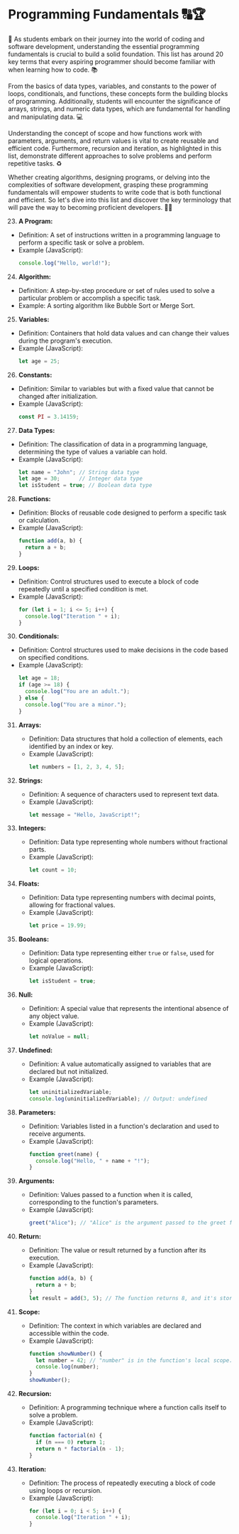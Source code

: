 # Programming Fundamentals 🔠🏆

🚀 As students embark on their journey into the world of coding and software development, understanding the essential programming fundamentals is crucial to build a solid foundation. This list has around 20 key terms that every aspiring programmer should become familiar with when learning how to code. 📚

From the basics of data types, variables, and constants to the power of loops, conditionals, and functions, these concepts form the building blocks of programming. Additionally, students will encounter the significance of arrays, strings, and numeric data types, which are fundamental for handling and manipulating data. 💻

Understanding the concept of scope and how functions work with parameters, arguments, and return values is vital to create reusable and efficient code. Furthermore, recursion and iteration, as highlighted in this list, demonstrate different approaches to solve problems and perform repetitive tasks. ♻️

Whether creating algorithms, designing programs, or delving into the complexities of software development, grasping these programming fundamentals will empower students to write code that is both functional and efficient. So let's dive into this list and discover the key terminology that will pave the way to becoming proficient developers. 🚀🌟

23. **A Program:**
   - Definition: A set of instructions written in a programming language to perform a specific task or solve a problem.
   - Example (JavaScript): 
     ```javascript
     console.log("Hello, world!");
     ```

24. **Algorithm:**
   - Definition: A step-by-step procedure or set of rules used to solve a particular problem or accomplish a specific task.
   - Example: A sorting algorithm like Bubble Sort or Merge Sort.

25. **Variables:**
   - Definition: Containers that hold data values and can change their values during the program's execution.
   - Example (JavaScript):
     ```javascript
     let age = 25;
     ```

26. **Constants:**
   - Definition: Similar to variables but with a fixed value that cannot be changed after initialization.
   - Example (JavaScript):
     ```javascript
     const PI = 3.14159;
     ```

27. **Data Types:**
   - Definition: The classification of data in a programming language, determining the type of values a variable can hold.
   - Example (JavaScript):
     ```javascript
     let name = "John"; // String data type
     let age = 30;      // Integer data type
     let isStudent = true; // Boolean data type
     ```

28. **Functions:**
   - Definition: Blocks of reusable code designed to perform a specific task or calculation.
   - Example (JavaScript):
     ```javascript
     function add(a, b) {
       return a + b;
     }
     ```

29. **Loops:**
   - Definition: Control structures used to execute a block of code repeatedly until a specified condition is met.
   - Example (JavaScript):
     ```javascript
     for (let i = 1; i <= 5; i++) {
       console.log("Iteration " + i);
     }
     ```

30. **Conditionals:**
   - Definition: Control structures used to make decisions in the code based on specified conditions.
   - Example (JavaScript):
     ```javascript
     let age = 18;
     if (age >= 18) {
       console.log("You are an adult.");
     } else {
       console.log("You are a minor.");
     }
     ```

31. **Arrays:**
    - Definition: Data structures that hold a collection of elements, each identified by an index or key.
    - Example (JavaScript):
      ```javascript
      let numbers = [1, 2, 3, 4, 5];
      ```

32. **Strings:**
    - Definition: A sequence of characters used to represent text data.
    - Example (JavaScript):
      ```javascript
      let message = "Hello, JavaScript!";
      ```

33. **Integers:**
    - Definition: Data type representing whole numbers without fractional parts.
    - Example (JavaScript):
      ```javascript
      let count = 10;
      ```

34. **Floats:**
    - Definition: Data type representing numbers with decimal points, allowing for fractional values.
    - Example (JavaScript):
      ```javascript
      let price = 19.99;
      ```

35. **Booleans:**
    - Definition: Data type representing either `true` or `false`, used for logical operations.
    - Example (JavaScript):
      ```javascript
      let isStudent = true;
      ```

36. **Null:**
    - Definition: A special value that represents the intentional absence of any object value.
    - Example (JavaScript):
      ```javascript
      let noValue = null;
      ```

37. **Undefined:**
    - Definition: A value automatically assigned to variables that are declared but not initialized.
    - Example (JavaScript):
      ```javascript
      let uninitializedVariable;
      console.log(uninitializedVariable); // Output: undefined
      ```

38. **Parameters:**
    - Definition: Variables listed in a function's declaration and used to receive arguments.
    - Example (JavaScript):
      ```javascript
      function greet(name) {
        console.log("Hello, " + name + "!");
      }
      ```

39. **Arguments:**
    - Definition: Values passed to a function when it is called, corresponding to the function's parameters.
    - Example (JavaScript):
      ```javascript
      greet("Alice"); // "Alice" is the argument passed to the greet function.
      ```

40. **Return:**
    - Definition: The value or result returned by a function after its execution.
    - Example (JavaScript):
      ```javascript
      function add(a, b) {
        return a + b;
      }
      let result = add(3, 5); // The function returns 8, and it's stored in the variable "result."
      ```

41. **Scope:**
    - Definition: The context in which variables are declared and accessible within the code.
    - Example (JavaScript):
      ```javascript
      function showNumber() {
        let number = 42; // "number" is in the function's local scope.
        console.log(number);
      }
      showNumber();
      ```

42. **Recursion:**
    - Definition: A programming technique where a function calls itself to solve a problem.
    - Example (JavaScript):
      ```javascript
      function factorial(n) {
        if (n === 0) return 1;
        return n * factorial(n - 1);
      }
      ```

43. **Iteration:**
    - Definition: The process of repeatedly executing a block of code using loops or recursion.
    - Example (JavaScript):
      ```javascript
      for (let i = 0; i < 5; i++) {
        console.log("Iteration " + i);
      }
      ```

